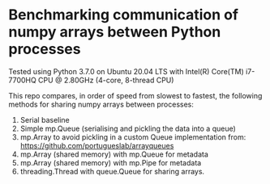 # Benchmarking communication of numpy arrays between Python processes 

Tested using Python 3.7.0 on Ubuntu 20.04 LTS with Intel(R) Core(TM) i7-7700HQ CPU @ 2.80GHz (4-core, 8-thread CPU)   

This repo compares, in order of speed from slowest to fastest, the following methods for sharing numpy arrays between processes:

1. Serial baseline
2. Simple mp.Queue (serialising and pickling the data into a queue)
3. mp.Array to avoid pickling in a custom Queue implementation from: https://github.com/portugueslab/arrayqueues
4. mp.Array (shared memory) with mp.Queue for metadata
5. mp.Array (shared memory) with mp.Pipe for metadata
6. threading.Thread with queue.Queue for sharing arrays.
